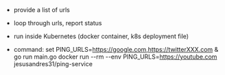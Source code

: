 - provide a list of urls

- loop through urls, report status

- run inside Kubernetes (docker container, k8s deployment file)

- command:
  set PING_URLS=https://google.com,https://twitterXXX.com & go run main.go
  docker run --rm --env PING_URLS=https://youtube.com jesusandres31/ping-service
